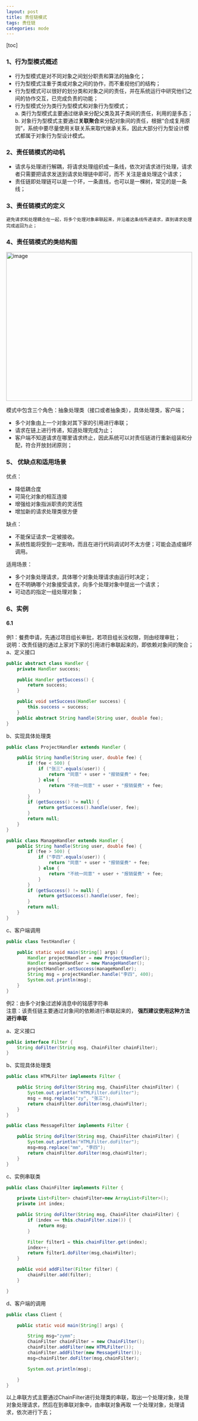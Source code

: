 ```yaml
---
layout: post
title: 责任链模式
tags: 责任链
categories: mode
--- 
```

[toc]   

### 1、行为型模式概述   
* 行为型模式是对不同对象之间划分职责和算法的抽象化；    
* 行为型模式注重于类或对象之间的协作，而不重视他们的结构；
* 行为型模式可以很好的划分类和对象之间的责任，并在系统运行中研究他们之间的协作交互，已完成负责的功能；
* 行为型模式分为类行为型模式和对象行为型模式；    
    a. 类行为型模式主要通过继承来分配父类及其子类间的责任，利用的是多态；    
    b. 对象行为型模式主要通过**关联聚合**来分配对象间的责任，根据“合成复用原则”，系统中要尽量使用关联关系来取代继承关系，因此大部分行为型设计模式都属于对象行为型设计模式。       
    
### 2、责任链模式的动机    

* 请求与处理进行解耦，将请求处理组织成一条线，依次对请求进行处理，请求者只需要把请求发送到请求处理链中即可，而不
关注是谁处理这个请求；   
* 责任链即处理链可以是一个环，一条直线，也可以是一棵树，常见的是一条线；   

### 3、责任链模式的定义    
    避免请求和处理耦合在一起，将多个处理对象串联起来，并沿着这条线传递请求，直到请求处理完成返回为止；     
  
### 4、责任链模式的类结构图     

<img src="https://zy123a.github.io/zy-blog/images/mode/责任链.png" width="500" height="400" alt="image"/>     
    
模式中包含三个角色：抽象处理类（接口或者抽象类），具体处理类，客户端；   
* 多个对象由上一个对象对其下家的引用进行串联；  
* 请求在链上进行传递，知道处理完成为止；  
* 客户端不知道请求在哪里请求终止，因此系统可以对责任链进行重新组装和分配，符合开放封闭原则；
    
### 5、 优缺点和适用场景    
优点：
* 降低耦合度  
* 可简化对象的相互连接
* 增强给对象指派职责的灵活性
* 增加新的请求处理类很方便   

缺点：   
* 不能保证请求一定被接收。   
* 系统性能将受到一定影响，而且在进行代码调试时不太方便；可能会造成循环调用。   

适用场景：  
* 多个对象处理请求，具体哪个对象处理请求由运行时决定；   
* 在不明确哪个对象接受请求，向多个处理对象中提出一个请求；  
* 可动态的指定一组处理对象；   

### 6、实例    
#### 6.1    
 例1：餐费申请，先通过项目组长审批，若项目组长没权限，则由经理审批；   
 说明：改责任链的通过上家对下家的引用进行串联起来的，即依赖对象间的聚合；      
a、定义接口  
   
```java
public abstract class Handler {
    private Handler success;

    public Handler getSuccess() {
        return success;
    }

    public void setSuccess(Handler success) {
        this.success = success;
    }
    public abstract String handle(String user, double fee);
}
```    

b、实现具体处理类    
```java
public class ProjectHandler extends Handler {

    public String handle(String user, double fee) {
        if (fee < 500) {
            if ("张三".equals(user)) {
                return "同意" + user + "报销餐费" + fee;
            } else {
                return "不统一同意" + user + "报销餐费" + fee;
            }
        }
        if (getSuccess() != null) {
            return getSuccess().handle(user, fee);
        }
        return null;
    }
}
```     

```java
public class ManageHandler extends Handler {
    public String handle(String user, double fee) {
        if (fee > 500) {
            if ("李四".equals(user)) {
                return "同意" + user + "报销餐费" + fee;
            } else {
                return "不统一同意" + user + "报销餐费" + fee;
            }
        }
        if (getSuccess() != null) {
            return getSuccess().handle(user, fee);
        }
        return null;
    }
}
```    

c、客户端调用    
```java
public class TestHandler {

    public static void main(String[] args) {
        Handler projectHandler = new ProjectHandler();
        Handler manageHandler = new ManageHandler();
        projectHandler.setSuccess(manageHandler);
        String msg = projectHandler.handle("李四", 400);
        System.out.println(msg);
    }
}
```     
   

例2：由多个对象过滤掉消息中的铭感字符串       
注意：该责任链主要通过对象间的依赖进行串联起来的，
**强烈建议使用这种方法进行串联**   

a、定义接口   
```java
public interface Filter {
    String doFilter(String msg, ChainFilter chainFilter);
}
```   

b、实现具体处理类  
```java
public class HTMLFilter implements Filter {

    public String doFilter(String msg, ChainFilter chainFilter) {
        System.out.println("HTMLFilter.doFilter");
        msg = msg.replace("zy", "张三");
        return chainFilter.doFilter(msg,chainFilter);
    }
}
```     

```java
public class MessageFilter implements Filter {

    public String doFilter(String msg, ChainFilter chainFilter) {
        System.out.println("HTMLFilter.doFilter");
        msg=msg.replace("mm", "李四");
        return chainFilter.doFilter(msg,chainFilter);
    }
}
```     

c、实例串联类   
```java
public class ChainFilter implements Filter {

    private List<Filter> chainFilter=new ArrayList<Filter>();
    private int index;

    public String doFilter(String msg, ChainFilter chainFilter) {
        if (index == this.chainFilter.size()) {
            return msg;
        }

        Filter filter1 = this.chainFilter.get(index);
        index++;
        return filter1.doFilter(msg,chainFilter);
    }

    public void addFilter(Filter filter) {
        chainFilter.add(filter);
    }

}

```     

d、客户端的调用   
```java
public class Client {

    public static void main(String[] args) {

        String msg="zymm";
        ChainFilter chainFilter = new ChainFilter();
        chainFilter.addFilter(new HTMLFilter());
        chainFilter.addFilter(new MessageFilter());
        msg=chainFilter.doFilter(msg,chainFilter);

        System.out.println(msg);

    }
}
```    

以上串联方式主要通过ChainFilter进行处理类的串联，取出一个处理对象，处理对象处理请求，然后在到串联对象中，由串联对象再取
一个处理对象，处理请求，依次进行下去；

